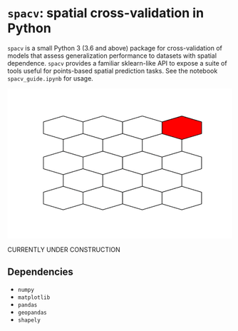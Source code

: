 # `spacv`: spatial cross-validation in Python

`spacv` is a small Python 3 (3.6 and above) package for cross-validation of models
that assess generalization performance to datasets with spatial dependence. `spacv` provides
a familiar sklearn-like API to expose a suite of tools useful for points-based spatial prediction tasks.
See the notebook `spacv_guide.ipynb` for usage.

![Folds](demo_viz.gif)

CURRENTLY UNDER CONSTRUCTION

## Dependencies

* `numpy`
* `matplotlib`
* `pandas`
* `geopandas`
* `shapely`

